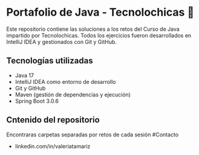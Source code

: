 # Portafolio de Java - Tecnolochicas 💜

Este repositorio contiene las soluciones a los retos del Curso de Java impartido por Tecnolochicas. Todos los ejercicios fueron desarrollados en IntelliJ IDEA y gestionados con Git y GitHub.

## Tecnologías utilizadas

- Java 17
- IntelliJ IDEA como entorno de desarrollo
- Git y  GitHub
- Maven (gestión de dependencias y ejecución)
- Spring Boot 3.0.6
## Cntenido del repositorio
Encontraras carpetas separadas por retos de cada sesión
#Contacto
- linkedin.com/in/valeriatamariz
